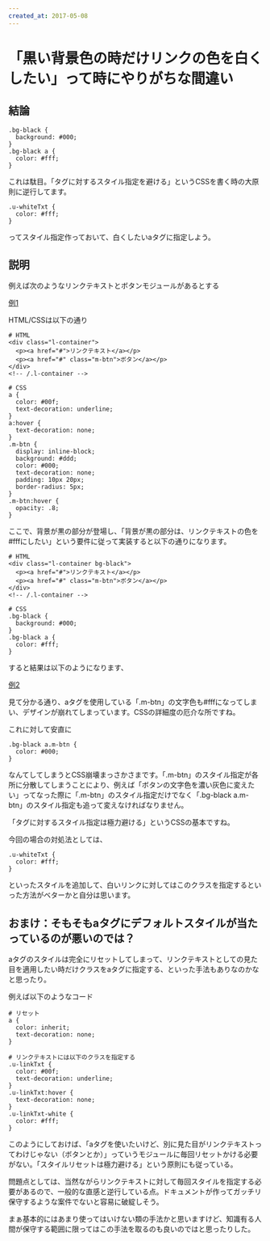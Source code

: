 ```yaml
---
created_at: 2017-05-08
---
```


# 「黒い背景色の時だけリンクの色を白くしたい」って時にやりがちな間違い

## 結論

```
.bg-black {
  background: #000;
}
.bg-black a {
  color: #fff;
}
```

これは駄目。「タグに対するスタイル指定を避ける」というCSSを書く時の大原則に逆行してます。

```
.u-whiteTxt {
  color: #fff;
}
```

ってスタイル指定作っておいて、白くしたいaタグに指定しよう。


## 説明

例えば次のようなリンクテキストとボタンモジュールがあるとする

[例1](./examples/example01.html)

HTML/CSSは以下の通り

```
# HTML
<div class="l-container">
  <p><a href="#">リンクテキスト</a></p>
  <p><a href="#" class="m-btn">ボタン</a></p>
</div>
<!-- /.l-container -->

# CSS
a {
  color: #00f;
  text-decoration: underline;
}
a:hover {
  text-decoration: none;
}
.m-btn {
  display: inline-block;
  background: #ddd;
  color: #000;
  text-decoration: none;
  padding: 10px 20px;
  border-radius: 5px;
}
.m-btn:hover {
  opacity: .8;
}
```

ここで、背景が黒の部分が登場し、「背景が黒の部分は、リンクテキストの色を#fffにしたい」という要件に従って実装すると以下の通りになります。

```
# HTML
<div class="l-container bg-black">
  <p><a href="#">リンクテキスト</a></p>
  <p><a href="#" class="m-btn">ボタン</a></p>
</div>
<!-- /.l-container -->

# CSS
.bg-black {
  background: #000;
}
.bg-black a {
  color: #fff;
}
```

すると結果は以下のようになります、

[例2](./examples/example02.html)

見て分かる通り、aタグを使用している「.m-btn」の文字色も#fffになってしまい、デザインが崩れてしまっています。CSSの詳細度の厄介な所ですね。

これに対して安直に

```
.bg-black a.m-btn {
  color: #000;
}
```

なんてしてしまうとCSS崩壊まっさかさまです。「.m-btn」のスタイル指定が各所に分散してしまうことにより、例えば「ボタンの文字色を濃い灰色に変えたい」ってなった際に「.m-btn」のスタイル指定だけでなく「.bg-black a.m-btn」のスタイル指定も追って変えなければなりません。

「タグに対するスタイル指定は極力避ける」というCSSの基本ですね。

今回の場合の対処法としては、

```
.u-whiteTxt {
  color: #fff;
}
```

といったスタイルを追加して、白いリンクに対してはこのクラスを指定するといった方法がベターかと自分は思います。



## おまけ：そもそもaタグにデフォルトスタイルが当たっているのが悪いのでは？

aタグのスタイルは完全にリセットしてしまって、リンクテキストとしての見た目を適用したい時だけクラスをaタグに指定する、といった手法もありなのかなと思ったり。

例えば以下のようなコード

```
# リセット
a {
  color: inherit;
  text-decoration: none;
}

# リンクテキストには以下のクラスを指定する
.u-linkTxt {
  color: #00f;
  text-decoration: underline;
}
.u-linkTxt:hover {
  text-decoration: none;
}
.u-linkTxt-white {
  color: #fff;
}
```

このようにしておけば、「aタグを使いたいけど、別に見た目がリンクテキストってわけじゃない（ボタンとか）」っていうモジュールに毎回リセットかける必要がない。「スタイルリセットは極力避ける」という原則にも従っている。

問題点としては、当然ながらリンクテキストに対して毎回スタイルを指定する必要があるので、一般的な直感と逆行している点。ドキュメントが作ってガッチリ保守するような案件でないと容易に破綻しそう。

まぁ基本的にはあまり使ってはいけない類の手法かと思いますけど、知識有る人間が保守する範囲に限ってはこの手法を取るのも良いのではと思ったりした。

